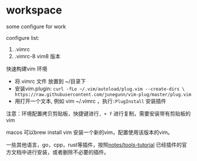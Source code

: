 # workspace
some configure  for work

configure list:

1. .vimrc  
2. .vimrc-8  vim8 版本


快速构建vim 环境

- 将.vimrc 文件 放置到 ~/目录下
- 安装vim.plugin: `curl -fLo ~/.vim/autoload/plug.vim --create-dirs \
    https://raw.githubusercontent.com/junegunn/vim-plug/master/plug.vim`
- 用打开一个文本, 例如 vim ~/.vimrc ，执行`:PlugInstall`  安装插件


注意：环境配置拷贝剪贴板，快捷键进行`, + f` 进行复制，需要安装带有剪贴板的vim

macos 可以brew install vim 安装一个新的vim，配置使用该版本的vim。

一些其他语言，go，cpp，rust等插件，按照[notes/tools-tutorial](https://github.com/tianjiqx/notes/tree/master/tools-tutorial) 已经插件的官方文档中进行安装，或者删除不必要的插件。













